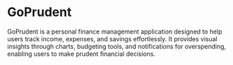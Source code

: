 # GoPrudent
GoPrudent is a personal finance management application designed to help users track income, expenses, and savings effortlessly. It provides visual insights through charts, budgeting tools, and notifications for overspending, enabling users to make prudent financial decisions.
